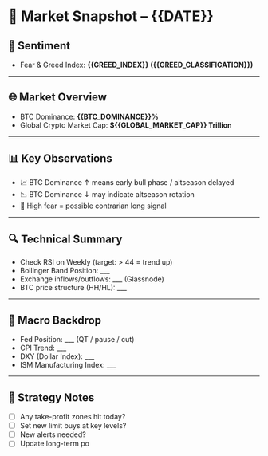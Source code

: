 # 📅 Market Snapshot – {{DATE}}

## 🧠 Sentiment

- Fear & Greed Index: **{{GREED_INDEX}} ({{GREED_CLASSIFICATION}})**

---

## 🌐 Market Overview

- BTC Dominance: **{{BTC_DOMINANCE}}%**
- Global Crypto Market Cap: **${{GLOBAL_MARKET_CAP}} Trillion**

---

## 📊 Key Observations

- 📈 BTC Dominance ↑ means early bull phase / altseason delayed
- 📉 BTC Dominance ↓ may indicate altseason rotation
- 🧠 High fear = possible contrarian long signal

---

## 🔍 Technical Summary

- Check RSI on Weekly (target: > 44 = trend up)
- Bollinger Band Position: ___
- Exchange inflows/outflows: ___ (Glassnode)
- BTC price structure (HH/HL): ___

---

## 🔌 Macro Backdrop

- Fed Position: ___ (QT / pause / cut)
- CPI Trend: ___
- DXY (Dollar Index): ___
- ISM Manufacturing Index: ___

---

## 📝 Strategy Notes

- [ ] Any take-profit zones hit today?
- [ ] Set new limit buys at key levels?
- [ ] New alerts needed?
- [ ] Update long-term po
